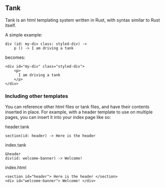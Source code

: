 ## Tank

Tank is an html templating system written in Rust, with syntax similar to Rust itself.

    
A simple example:

    div (id: my-div class: styled-div) ->
        p () -> I am driving a tank
	
becomes:

    <div id="my-div" class="styled-div">
        <p>
          I am driving a tank
        </p>
    </div>
    
### Including other templates

You can reference other html files or tank files, and have their contents inserted in place. For example, with a header
template to use on multiple pages, you can insert it into your index page like so:

header.tank

    section(id: header) -> Here is the header

index.tank

    &header
    div(id: welcome-banner) -> Welcome!
    
index.html

    <section id="header"> Here is the header </section>
    <div id="welcome-banner"> Welcome! </div>
